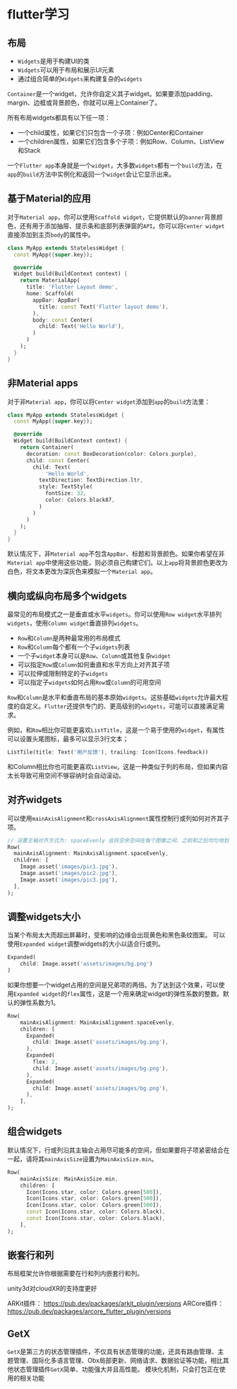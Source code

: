 # flutter学习

## 布局
- `Widgets`是用于构建UI的类
- `Widgets`可以用于布局和展示UI元素
- 通过组合简单的`Widgets`来构建复杂的`widgets`

`Container`是一个widget，允许你自定义其子widget。如果要添加padding、margin、边框或背景颜色，你就可以用上Container了。

所有布局widgets都具有以下任一项：
- 一个child属性，如果它们只包含一个子项：例如Center和Container
- 一个children属性，如果它们包含多个子项：例如Row、Column、ListView和Stack

一个`Flutter app`本身就是一个`widget`，大多数`widgets`都有一个`build`方法，在`app`的`build`方法中实例化和返回一个`widget`会让它显示出来。


## 基于Material的应用
对于`Material app`，你可以使用`Scaffold widget`，它提供默认的`banner`背景颜色，还有用于添加抽屉、提示条和底部列表弹窗的`API`。你可以将`Center widget`直接添加到主页`body`的属性中。

```dart
class MyApp extends StatelessWidget {
  const MyApp({super.key});

  @override
  Widget build(BuildContext context) {
    return MaterialApp(
      title: 'Flutter Layout demo',
      home: Scaffold(
        appBar: AppBar(
          title: const Text('Flutter layout demo'),
        ),
        body: const Center(
          child: Text('Hello World'),
        )
      )
    );
  }
}
```

## 非Material apps
对于非`Material app`，你可以将`Center widget`添加到`app`的`build`方法里：
```dart
class MyApp extends StatelessWidget {
  const MyApp({super.key});

  @override
  Widget build(BuildContext context) {
    return Container(
      decoration: const BoxDecoration(color: Colors.purple),
      child: const Center(
        child: Text(
            'Hello World',
          textDirection: TextDirection.ltr,
          style: TextStyle(
            fontSize: 32,
            color: Colors.black87,
          )
        )
      )
    );
  }
}
```
默认情况下，非`Material app`不包含`AppBar`、标题和背景颜色。如果你希望在非`Material app`中使用这些功能，则必须自己构建它们。以上`app`将背景颜色更改为白色，将文本更改为深灰色来模拟一个`Material app`。

## 横向或纵向布局多个widgets
最常见的布局模式之一是垂直或水平`widgets`。你可以使用`Row widget`水平排列`widgets`，使用`Column widget`垂直排列`widgets`。

- `Row`和`Column`是两种最常用的布局模式
- `Row`和`Column`每个都有一个子`widgets`列表
- 一个子`widget`本身可以是`Row`、`Column`或其他复杂`widget`
- 可以指定`Row`或`Column`如何垂直和水平方向上对齐其子项
- 可以拉伸或限制特定的子`widgets`
- 可以指定子`widgets`如何占用`Row`或`Column`的可用空间

`Row`和`Column`是水平和垂直布局的基本原始`widgets`。这些基础`widgets`允许最大程度的自定义。`Flutter`还提供专门的、更高级别的`widgets`，可能可以直接满足需求。

例如，和`Row`相比你可能更喜欢`ListTitle`，这是一个易于使用的`widget`，有属性可以设置头尾图标，最多可以显示3行文本；
```dart
ListTile(title: Text('用户反馈'), trailing: Icon(Icons.feedback))
```
和Column相比你也可能更喜欢`ListView`，这是一种类似于列的布局，但如果内容太长导致可用空间不够容纳时会自动滚动。

## 对齐widgets
可以使用`mainAxisAlignment`和`crossAxisAlignment`属性控制行或列如何对齐其子项。
```dart
// 设置主轴对齐方式为: spaceEvenly 会将空余空间在每个图像之间、之前和之后均匀地划分
Row(
  mainAxisAlignment: MainAxisAlignment.spaceEvenly,
  children: [
    Image.asset('images/pic1.jpg'),
    Image.asset('images/pic2.jpg'),
    Image.asset('images/pic3.jpg'),
  ],
);
```

## 调整widgets大小
当某个布局太大而超出屏幕时，受影响的边缘会出现黄色和黑色条纹图案。
可以使用`Expanded widget`调整widgets的大小以适合行或列。
```dart
Expanded(
    child: Image.asset('assets/images/bg.png')
)
```
如果你想要一个widget占用的空间是兄弟项的两倍。为了达到这个效果，可以使用`Expanded widget`的`flex`属性，这是一个用来确定widget的弹性系数的整数。默认的弹性系数为1。
```dart
Row(
    mainAxisAlignment: MainAxisAlignment.spaceEvenly,
    children: [
      Expanded(
        child: Image.asset('assets/images/bg.png'),
      ),
      Expanded(
        flex: 2,
        child: Image.asset('assets/images/bg.png'),
      ),
      Expanded(
        child: Image.asset('assets/images/bg.png'),
      ),
    ],
);
```

## 组合widgets
默认情况下，行或列沿其主轴会占用尽可能多的空间，但如果要将子项紧密结合在一起，请将其`mainAxisSize`设置为`MainAxisSize.min`。
```dart
Row(
    mainAxisSize: MainAxisSize.min,
    children: [
      Icon(Icons.star, color: Colors.green[500]),
      Icon(Icons.star, color: Colors.green[500]),
      Icon(Icons.star, color: Colors.green[500]),
      const Icon(Icons.star, color: Colors.black),
      const Icon(Icons.star, color: Colors.black),
    ],
);
```

## 嵌套行和列
布局框架允许你根据需要在行和列内嵌套行和列。
















unity3d对cloudXR的支持度更好

ARKit插件：  https://pub.dev/packages/arkit_plugin/versions
ARCore插件： https://pub.dev/packages/arcore_flutter_plugin/versions

## GetX
`GetX`是第三方的状态管理插件，不仅具有状态管理的功能，还具有路由管理、主题管理、国际化多语言管理、Obx局部更新、网络请求、数据验证等功能，相比其他状态管理插件`GetX`简单、功能强大并且高性能。
模块化机制，只会打包正在使用的相关功能